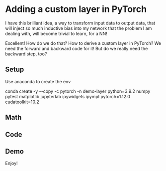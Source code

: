 # Adding a custom layer in PyTorch
I have this brilliant idea, a way to transform input data to output data, that will inject so much inductive bias
into my network that the problem I am dealing with, will become trivial to learn, for a NN!

Excellent! How do we do that? How to derive a custom layer in PyTorch? We need the forward and backward code for it! 
But do we really need the backward step, too?

## Setup

Use anaconda to create the env

conda create -y --copy -c pytorch -n demo-layer python=3.9.2 numpy pytest matplotlib jupyterlab ipywidgets ipympl pytorch=1.12.0 cudatoolkit=10.2  


## Math

## Code

## Demo

Enjoy!